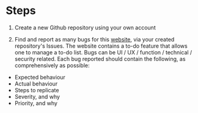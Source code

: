 # Steps
1. Create a new Github repository using your own account

2. Find and report as many bugs for this [website](https://hzhcongo.github.io/ToDo/Todo.html), via your created repository's Issues. The website contains a to-do feature that allows one to manage a to-do list. Bugs can be UI / UX / function / technical / security related. Each bug reported should contain the following, as comprehensively as possible:
  - Expected behaviour
  - Actual behaviour
  - Steps to replicate
  - Severity, and why
  - Priority, and why
